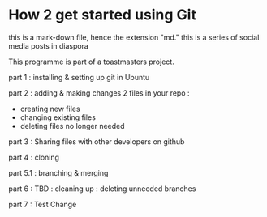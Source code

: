 # How 2 get started using Git

this is a mark-down file, hence the extension "md."
this is a series of social media posts in diaspora

This programme is part of a toastmasters project.

part 1 : installing & setting up git in Ubuntu

part 2 : adding & making changes 2 files in your repo :
 - creating new files
 - changing existing files
 - deleting files no longer needed

part 3 : Sharing files with other developers on github

part 4 : cloning

part 5.1 : branching & merging

part 6 : TBD : cleaning up : deleting unneeded branches

part 7 : Test Change
